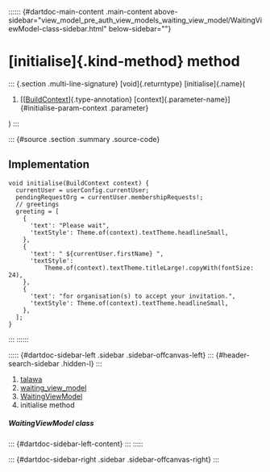 :::::: {#dartdoc-main-content .main-content above-sidebar="view_model_pre_auth_view_models_waiting_view_model/WaitingViewModel-class-sidebar.html" below-sidebar=""}
<div>

# [initialise]{.kind-method} method

</div>

::: {.section .multi-line-signature}
[void]{.returntype} [initialise]{.name}(

1.  [[[BuildContext](https://api.flutter.dev/flutter/widgets/BuildContext-class.html)]{.type-annotation}
    [context]{.parameter-name}]{#initialise-param-context .parameter}

)
:::

::: {#source .section .summary .source-code}
## Implementation

``` language-dart
void initialise(BuildContext context) {
  currentUser = userConfig.currentUser;
  pendingRequestOrg = currentUser.membershipRequests!;
  // greetings
  greeting = [
    {
      'text': "Please wait",
      'textStyle': Theme.of(context).textTheme.headlineSmall,
    },
    {
      'text': " ${currentUser.firstName} ",
      'textStyle':
          Theme.of(context).textTheme.titleLarge!.copyWith(fontSize: 24),
    },
    {
      'text': "for organisation(s) to accept your invitation.",
      'textStyle': Theme.of(context).textTheme.headlineSmall,
    },
  ];
}
```
:::
::::::

::::: {#dartdoc-sidebar-left .sidebar .sidebar-offcanvas-left}
::: {#header-search-sidebar .hidden-l}
:::

1.  [talawa](../../index.html)
2.  [waiting_view_model](../../view_model_pre_auth_view_models_waiting_view_model/)
3.  [WaitingViewModel](../../view_model_pre_auth_view_models_waiting_view_model/WaitingViewModel-class.html)
4.  initialise method

##### WaitingViewModel class

::: {#dartdoc-sidebar-left-content}
:::
:::::

::: {#dartdoc-sidebar-right .sidebar .sidebar-offcanvas-right}
:::
